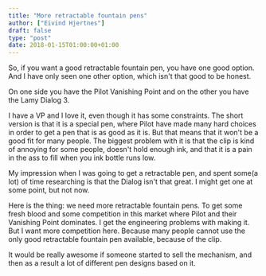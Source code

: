 ```yaml
---
title: "More retractable fountain pens"
author: ["Eivind Hjertnes"]
draft: false
type: "post"
date: 2018-01-15T01:00:00+01:00
---
```


So, if you want a good retractable fountain pen, you have one good
option. And I have only seen one other option, which isn't that good to
be honest.

On one side you have the Pilot Vanishing Point and on the other you have
the Lamy Dialog 3.

I have a VP and I love it, even though it has some constraints. The
short version is that it is a special pen, where Pilot have made many
hard choices in order to get a pen that is as good as it is. But that
means that it won't be a good fit for many people. The biggest problem
with it is that the clip is kind of annoying for some people, doesn't
hold enough ink, and that it is a pain in the ass to fill when you ink
bottle runs low.

My impression when I was going to get a retractable pen, and spent
some(a lot) of time researching is that the Dialog isn't that great. I
might get one at some point, but not now.

Here is the thing: we need more retractable fountain pens. To get some
fresh blood and some competition in this market where Pilot and their
Vanishing Point dominates. I get the engineering problems with making
it. But I want more competition here. Because many people cannot use the
only good retractable fountain pen available, because of the clip.

It would be really awesome if someone started to sell the mechanism, and
then as a result a lot of different pen designs based on it.
